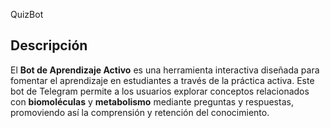 QuizBot
  

## Descripción

El **Bot de Aprendizaje Activo** es una herramienta interactiva diseñada para fomentar el aprendizaje en estudiantes a través de la práctica activa. Este bot de Telegram permite a los usuarios explorar conceptos relacionados con **biomoléculas** y **metabolismo** mediante preguntas y respuestas, promoviendo así la comprensión y retención del conocimiento.
